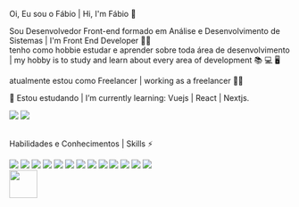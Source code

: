 Oi, Eu sou o Fábio | Hi, I'm Fábio 👋

Sou Desenvolvedor Front-end formado em Análise e Desenvolvimento de Sistemas | I'm Front End Developer :student: <br/> 
tenho como hobbie estudar e aprender sobre toda área de desenvolvimento | my hobby is to study and learn about every area of development :books: :computer: :desktop_computer:

atualmente estou como Freelancer | working as a freelancer :man_technologist:

🌱 Estou estudando | I’m currently learning: Vuejs | React | Nextjs.

<div>
<a href="https://www.linkedin.com/in/fabiopintoapt/"><img src="https://img.shields.io/badge/LinkedIn-0077B5?style=for-the-badge&logo=linkedin&logoColor=white"></a>
<a href="https://discord.com/invite/a1enda#0351"><img src="https://img.shields.io/badge/Discord-7289DA?style=for-the-badge&logo=discord&logoColor=white"></a>
</div><br>

Habilidades e Conhecimentos | Skills ⚡
<div style="display: inline_block">
<img src="https://img.icons8.com/color/48/000000/linux--v1.png"/>
<img src="https://img.icons8.com/color/48/000000/git.png"/>
<img src="https://img.icons8.com/color/48/000000/html-5--v1.png"/>
<img src="https://img.icons8.com/color/48/000000/css3.png"/>
<img src="https://img.icons8.com/color/48/000000/sass.png"/>
<img src="https://img.icons8.com/color/48/000000/bootstrap.png"/>
<img src="https://img.icons8.com/color/48/000000/javascript--v1.png"/>
<img src="https://img.icons8.com/ios-filled/50/000000/jquery.png"/>
<img src="https://img.icons8.com/color/48/000000/vue-js.png"/>
<img src="https://img.icons8.com/plasticine/50/000000/react.png"/>
<img src="https://img.icons8.com/color/48/000000/python--v1.png"/>
<img src="https://img.icons8.com/color/48/000000/php.png"/>
<img src="https://img.icons8.com/color/48/000000/docker.png"/>
</div>

<div style="display: inline_block">
<img src="https://img.shields.io/badge/HTML5-E34F26?style=for-the-badge&logo=html5&logoColor=white"/ width="50px">
</div>
















<!--[![Top Langs](https://github-readme-stats.vercel.app/api/top-langs/?username=anuraghazra)](https://github.com/fab1opinto/github-readme-stats)-->





<!--
**fab1opinto/fab1opinto** is a ✨ _special_ ✨ repository because its `README.md` (this file) appears on your GitHub profile.

Here are some ideas to get you started:

- 🔭 I’m currently working on ...
- 🌱 I’m currently learning ...
- 👯 I’m looking to collaborate on ...
- 🤔 I’m looking for help with ...
- 💬 Ask me about ...
- 📫 How to reach me: ...
- 😄 Pronouns: ...
- ⚡ Fun fact: ...
-->
